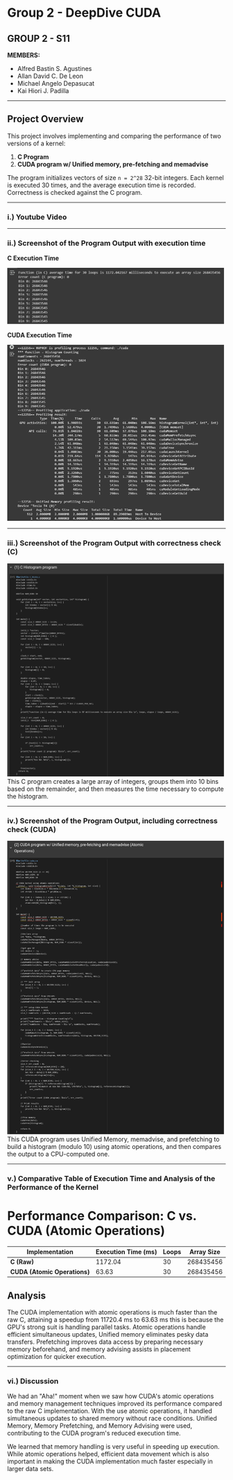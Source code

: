# **Group 2 - DeepDive CUDA**
## **GROUP 2 - S11**

**MEMBERS:**

- Alfred Bastin S. Agustines
- Allan David C. De Leon
- Michael Angelo Depasucat
- Kai Hiori J. Padilla

---

## **Project Overview**
This project involves implementing and comparing the performance of two versions of a kernel:
1. **C Program**
2. **CUDA program w/ Unified memory, pre-fetching and memadvise**

The program initializes vectors of size `n = 2^28` 32-bit integers. Each kernel is executed 30 times, and the average execution time is recorded. Correctness is checked against the C program.

---
### **i.) Youtube Video**

---
### **ii.) Screenshot of the Program Output with execution time**
**C Execution Time**  

<img src="https://github.com/MichaelGelo/GRP2_DeepDive__CUDA/blob/252feb7ff649c8556b1e3b1b5944f6ea615aef71/exec_times/c_time.png" alt="image alt" width="500"/>

**CUDA Execution Time**  

<img src="https://github.com/MichaelGelo/GRP2_DeepDive__CUDA/blob/ca17d500afcea7afbcf1ded3e9e5712282da7a95/exec_times/cuda_time.png" alt="image alt" width="500"/>

---
### **iii.) Screenshot of the Program Output with correctness check (C)**

<img src="https://github.com/MichaelGelo/GRP2_DeepDive__CUDA/blob/9324767d17656cb57332c09564ae6e22a9b3edfb/exec_times/c_code.png" alt="image alt" width="500"/>
This C program creates a large array of integers, groups them into 10 bins based on the remainder, and then measures the time necessary to compute the histogram.

---
### **iv.) Screenshot of the Program Output, including correctness check (CUDA)**

<img src="https://github.com/MichaelGelo/GRP2_DeepDive__CUDA/blob/9324767d17656cb57332c09564ae6e22a9b3edfb/exec_times/cuda_code.png" alt="image alt" width="500"/>
This CUDA program uses Unified Memory, memadvise, and prefetching to build a histogram (modulo 10) using atomic operations, and then compares the output to a CPU-computed one.

---
### **v.) Comparative Table of Execution Time and Analysis of the Performance of the Kernel**

# Performance Comparison: C vs. CUDA (Atomic Operations)

| Implementation | Execution Time (ms) | Loops | Array Size |
|---------------|--------------------|-------|------------|
| **C (Raw)**   | 1172.04            | 30    | 268435456  |
| **CUDA (Atomic Operations)** | 63.63 | 30    | 268435456  |

## Analysis
The CUDA implementation with atomic operations is much faster than the raw C, attaining a speedup from 11720.4 ms to 63.63 ms this is because the GPU's strong suit is handling parallel tasks. Atomic operations handle efficient simultaneous updates, Unified memory eliminates pesky data transfers. Prefetching improves data access by preparing necessary memory beforehand, and memory advising assists in placement optimization for quicker execution.

---
### **vi.) Discussion**

We had an "Aha!" moment when we saw how CUDA's atomic operations and memory management techniques  improved its performance compared to the raw C implementation. With the use atomic operations, it handled simultaneous updates to shared memory without race conditions. Unified Memory, Memory Prefetching, and Memory Advising were used, contributing to the CUDA program's reduced execution time.

We learned that memory handling is very useful in speeding up execution. While atomic operations helped, efficient data movement which is also important in making the CUDA implementation much faster especially in larger data sets.


